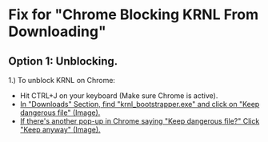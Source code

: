# Fix for "Chrome Blocking KRNL From Downloading"
## Option 1: Unblocking.
1.) To unblock KRNL on Chrome:
* Hit CTRL+J on your keyboard (Make sure Chrome is active).
* [In "Downloads" Section, find "krnl_bootstrapper.exe" and click on "Keep dangerous file" (Image).](https://cdn.discordapp.com/attachments/1053725471688368179/1099059062638907442/chrome_AXC9oCLoXg.png)
* [If there's another pop-up in Chrome saying "Keep dangerous file?" Click "Keep anyway" (Image).](https://cdn.discordapp.com/attachments/1053725471688368179/1099059082423455754/chrome_mzVdVrzHyc.png)
